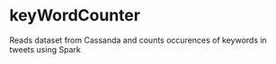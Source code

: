 # keyWordCounter

Reads dataset from Cassanda and counts occurences of keywords in tweets using Spark
